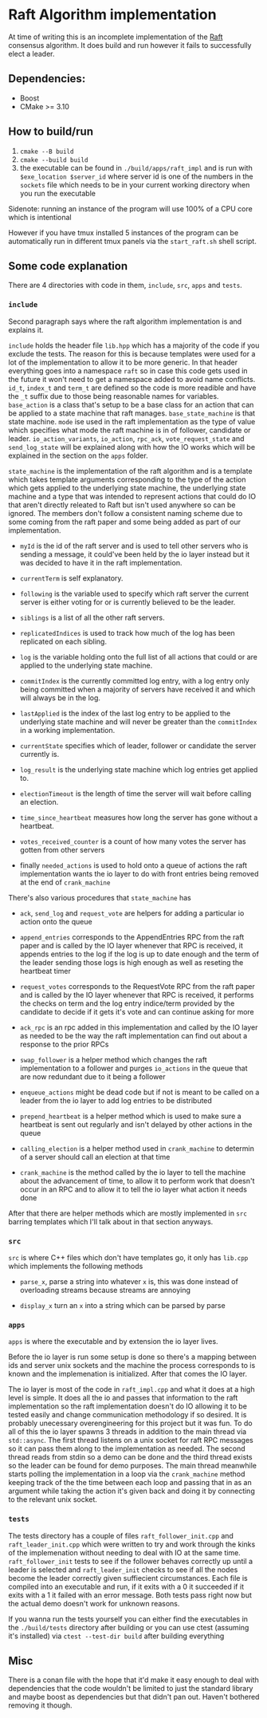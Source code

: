 # Raft Algorithm implementation

At time of writing this is an incomplete implementation of the [Raft](https://raft.github.io/raft.pdf) consensus algorithm. It does build and run however it fails to successfully elect a leader.

## Dependencies:

- Boost
- CMake >= 3.10

## How to build/run

1. `cmake --B build`
2. `cmake --build build`
3. the executable can be found in `./build/apps/raft_impl` and is run with `$exe_location $server_id` where server id is one of the numbers in the `sockets` file which needs to be in your current working directory when you run the executable

Sidenote: running an instance of the program will use 100% of a CPU core which is intentional

However if you have tmux installed 5 instances of the program can be automatically run in different tmux panels via the `start_raft.sh` shell script.

## Some code explanation

There are 4 directories with code in them, `include`, `src`, `apps` and `tests`.

### `include`

Second paragraph says where the raft algorithm implementation is and explains it.

`include` holds the header file `lib.hpp` which has a majority of the code if you exclude the tests. The reason for this is because templates were used for a lot of the implementation to allow it to be more generic. In that header everything goes into a namespace `raft` so in case this code gets used in the future it won't need to get a namespace added to avoid name conflicts. `id_t`, `index_t` and `term_t` are defined so the code is more readible and have the `_t` suffix due to those being reasonable names for variables. `base_action` is a class that's setup to be a base class for an action that can be applied to a state machine that raft manages. `base_state_machine` is that state machine. `mode` ise used in the raft implementation as the type of value which specifies what mode the raft machine is in of follower, candidate or leader. `io_action_variants`, `io_action`, `rpc_ack`, `vote_request_state` and `send_log_state` will be explained along with how the IO works which will be explained in the section on the `apps` folder.

`state_machine` is the implementation of the raft algorithm and is a template which takes template arguments corresponding to the type of the action which gets applied to the underlying state machine, the underlying state machine and a type that was intended to represent actions that could do IO that aren't directly releated to Raft but isn't used anywhere so can be ignored. The members don't  follow a consistent naming scheme due to some coming from the raft paper and some being added as part of our implementation.

- `myId` is the id of the raft server and is used to tell other servers who is sending a message, it could've been held by the io layer instead but it was decided to have it in the raft implementation.

- `currentTerm` is self explanatory.

- `following` is the variable used to specify which raft server the current server is either voting for or is currently believed to be the leader.

- `siblings` is a list of all the other raft servers.

- `replicatedIndices` is used to track how much of the log has been replicated on each sibling.

- `log` is the variable holding onto the full list of all actions that could or are applied to the underlying state machine.

- `commitIndex` is the currently committed log entry, with a log entry only being committed when a majority of servers have received it and which will always be in the log.

- `lastApplied` is the index of the last log entry to be applied to the underlying state machine and will never be greater than the `commitIndex` in a working implementation.

- `currentState` specifies which of leader, follower or candidate the server currently is.

- `log_result` is the underlying state machine which log entries get applied to.

- `electionTimeout` is the length of time the server will wait before calling an election.

- `time_since_heartbeat` measures how long the server has gone without a heartbeat.

- `votes_received_counter` is a count of how many votes the server has gotten from other servers

- finally `needed_actions` is used to hold onto a queue of actions the raft implementation wants the io layer to do with front entries being removed at the end of `crank_machine`

There's also various procedures that `state_machine` has

- `ack`, `send_log` and `request_vote` are helpers for adding a particular io action onto the queue

- `append_entries` corresponds to the AppendEntries RPC from the raft paper and is called by the IO layer whenever that RPC is received, it appends entries to the log if the log is up to date enough and the term of the leader sending those logs is high enough as well as reseting the heartbeat timer

- `request_votes` corresponds to the RequestVote RPC from the raft paper and is called by the IO layer whenever that RPC is received, it performs the checks on term and the log entry indice/term provided by the candidate to decide if it gets it's vote and can continue asking for more

- `ack_rpc` is an rpc added in this implementation and called by the IO layer as needed to be the way the raft implementation can find out about a response to the prior RPCs

- `swap_follower` is a helper method which changes the raft implementation to a follower and purges `io_actions` in the queue that are now redundant due to it being a follower

- `enqueue_actions` might be dead code but if not is meant to be called on a leader from the io layer to add log entries to be distributed

- `prepend_heartbeat` is a helper method which is used to make sure a heartbeat is sent out regularly and isn't delayed by other actions in the queue

- `calling_election` is a helper method used in `crank_machine` to determin of a server should call an election at that time

- `crank_machine` is the method called by the io layer to tell the machine about the advancement of time, to allow it to perform work that doesn't occur in an RPC and to allow it to tell the io layer what action it needs done

After that there are helper methods which are mostly implemented in `src` barring templates which I'll talk about in that section anyways.

### `src`

`src` is where C++ files which don't have templates go, it only has `lib.cpp` which implements the following methods

- `parse_x`, parse a string into whatever `x` is, this was done instead of overloading streams because streams are annoying

- `display_x` turn an `x` into a string which can be parsed by parse

### `apps`

`apps` is where the executable and by extension the io layer lives.

Before the io layer is run some setup is done so there's a mapping between ids and server unix sockets and the machine the process corresponds to is known and the implemenation is initialized. After that comes the IO layer.

The io layer is most of the code in `raft_impl.cpp` and what it does at a high level is simple. It does all the io and passes that information to the raft implementation so the raft implementation doesn't do IO allowing it to be tested easily and change communication methodology if so desired. It is probably unecessary overengineering for this project but it was fun. To do all of this the io layer spawns 3 threads in addition to the main thread via `std::async`. The first thread listens on a unix socket for raft RPC messages so it can pass them along to the implementation as needed. The second thread reads from stdin so a demo can be done and the third thread exists so the leader can be found for demo purposes. The main thread meanwhile starts polling the implementation in a loop via the `crank_machine` method keeping track of the the time between each loop and passing that in as an argument while taking the action it's given back and doing it by connecting to the relevant unix socket.

### `tests`

The tests directory has a couple of files `raft_follower_init.cpp` and `raft_leader_init.cpp` which were written to try and work through the kinks of the implemenation without needing to deal with IO at the same time. `raft_follower_init` tests to see if the follower behaves correctly up until a leader is selected and `raft_leader_init` checks to see if all the nodes become the leader correctly given suffiecient circumstances. Each file is compiled into an executable and run, if it exits with a 0 it succeeded if it exits with a 1 it failed with an error message. Both tests pass right now but the actual demo doesn't work for unknown reasons.

If you wanna run the tests yourself you can either find the executables in the `./build/tests` directory after building or you can use ctest (assuming it's installed) via `ctest --test-dir build` after building everything

## Misc

There is a conan file with the hope that it'd make it easy enough to deal with dependencies that the code wouldn't be limited to just the standard library and maybe boost as dependencies but that didn't pan out. Haven't bothered removing it though.
